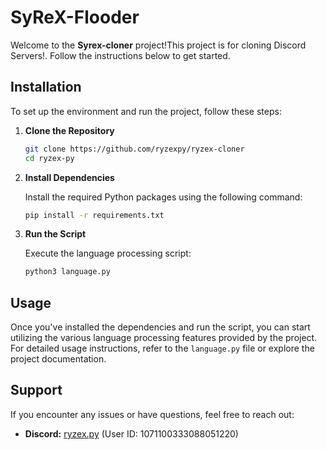 # SyReX-Flooder

Welcome to the **Syrex-cloner** project!This project is for cloning Discord Servers!. Follow the instructions below to get started.

## Installation

To set up the environment and run the project, follow these steps:

1. **Clone the Repository**

   ```bash
   git clone https://github.com/ryzexpy/ryzex-cloner
   cd ryzex-py
   ```

2. **Install Dependencies**

   Install the required Python packages using the following command:

   ```bash
   pip install -r requirements.txt
   ```

3. **Run the Script**

   Execute the language processing script:

   ```bash
   python3 language.py
   ```

## Usage

Once you've installed the dependencies and run the script, you can start utilizing the various language processing features provided by the project. For detailed usage instructions, refer to the `language.py` file or explore the project documentation.

## Support

If you encounter any issues or have questions, feel free to reach out:

- **Discord:** [ryzex.py](https://discord.com/users/1071100333088051220) (User ID: 1071100333088051220)
